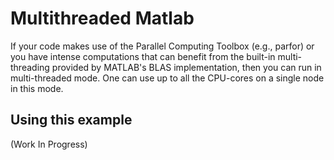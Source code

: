 # Multithreaded Matlab

If your code makes use of the Parallel Computing Toolbox (e.g., parfor) or you have intense computations that can benefit from the built-in multi-threading provided by MATLAB's BLAS implementation, 
then you can run in multi-threaded mode. One can use up to all the CPU-cores on a single node in this mode.

## Using this example

(Work In Progress)
